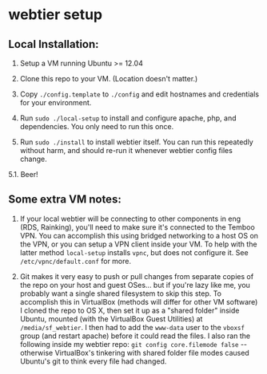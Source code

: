 webtier setup
=======

Local Installation:
-------------------

1. Setup a VM running Ubuntu >= 12.04

2. Clone this repo to your VM. (Location doesn't matter.)

3. Copy `./config.template` to `./config` and edit hostnames and credentials for your environment.

4. Run `sudo ./local-setup` to install and configure apache, php, and dependencies. You only need to run this once.

5. Run `sudo ./install` to install webtier itself. You can run this repeatedly without harm, and should re-run it whenever webtier config files change.

5.1. Beer!

Some extra VM notes:
--------------------

1. If your local webtier will be connecting to other components in eng (RDS, Rainking), you'll need to make sure it's connected to the Temboo VPN. You can accomplish this using bridged networking to a host OS on the VPN, or you can setup a VPN client inside your VM. To help with the latter method `local-setup` installs `vpnc`, but does not configure it. See `/etc/vpnc/default.conf` for more.

2. Git makes it very easy to push or pull changes from separate copies of the repo on your host and guest OSes... but if you're lazy like me, you probably want a single shared filesystem to skip this step. To accomplish this in VirtualBox (methods will differ for other VM software) I cloned the repo to OS X, then set it up as a "shared folder" inside Ubuntu, mounted (with the VirtualBox Guest Utilities) at `/media/sf_webtier`. I then had to add the `www-data` user to the `vboxsf` group (and restart apache) before it could read the files. I also ran the following inside my webtier repo: `git config core.filemode false` -- otherwise VirtualBox's tinkering with shared folder file modes caused Ubuntu's git to think every file had changed.
